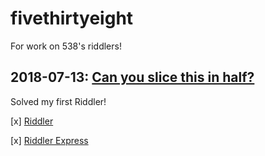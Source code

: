 # fivethirtyeight
For work on 538's riddlers!

## 2018-07-13: [Can you slice this in half?](https://fivethirtyeight.com/features/can-you-slice-this-in-half/)
Solved my first Riddler!

[x] [Riddler](https://github.com/wcac26/fivethirtyeight/blob/master/20180713/work.md)

[x] [Riddler Express](https://github.com/wcac26/fivethirtyeight/blob/master/20180713/work.md)
